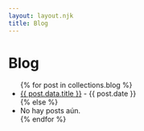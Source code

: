 ```yaml
---
layout: layout.njk
title: Blog
---
```

<h1>Blog</h1>
<ul>
{% for post in collections.blog %}
  <li><a href="{{ post.url }}">{{ post.data.title }}</a> - {{ post.date }}</li>
{% else %}
  <li>No hay posts aún.</li>
{% endfor %}
</ul>
